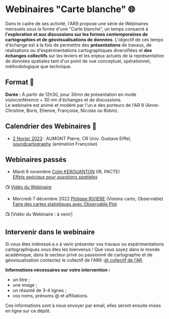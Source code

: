 # Webinaires "Carte blanche" :globe_with_meridians:

Dans le cadre de ses activité, l'AR9 propose une série de Webinaires mensuels sous la forme d'une "Carte blanche", un temps consacré à **l'exploration et aux discussions sur les formes contemporaines de cartographies et de géovisualisations de données**. L'objectif de ces temps d'échange est à la fois de permettre des **présentations** de travaux, de réalisations ou d'expérimentations cartographiques diversifiées et **des échanges collectifs** sur les leviers et les enjeux actuels de la représentation de données spatiales tant d'un point de vue conceptuel, opérationnel, méthodologique que technique.

## Format :information_desk_person:

**Durée :**
Á partir de 12h30, pour 30mn de présentation en mode visioconférence + 30 mn d'échanges et de discussions. </br>
Le webinaire est animé et modéré par l'un.e des porteurs de l'AR 9 (Anne-Christine, Boris, Etienne, Françoise, Nicolas ou Robin).

## Calendrier des Webinaires :calendar:

* <ins>2 février 2023</ins> : AUMONT Pierre, CR Univ. Gustave Eiffel, [soundcartography](https://soundcartography.wordpress.com/) (animation Françoise)	

## Webinaires passés 

* Mardi 8 novembre [Colin KEROUANTON](https://colinkerouanton.netlify.app/) (IR, PACTE) </br> [_Effets spéciaux pour questions spatiales_](https://github.com/magisAR9/webinaires/blob/main/cartogeoviz1-kerouanton.md)

📺 [Vidéo du Webinaire](https://pewflix.com/w/2zEZTPx5BGJafRNCR4Pu3Z)

* Mercredi 7 décembre 2022 [Philippe RIVIERE](https://observablehq.com/@fil) (Visions carto, Observable)<br/>[Faire des cartes statistiques avec Observable Plot](https://github.com/magisAR9/webinaires/blob/main/cartogeoviz2-riviere.md)

📺 [Vidéo du Webinaire : à venir] </br>

## Intervenir dans le webinaire
Si vous êtes intéressé.e.s à venir présenter vos travaux ou expérimentations cartographiques vous êtes les bienvenus ! Que vous soyez dans le monde académique, dans le secteur privé ou passionné de cartographie et de géovisualisation contactez le collectif de l'AR9 :[@ collectif de l'AR](mailto:robin.cura@parisgeo.cnrs.fr,francoise.bahoken@univ-eiffel.fr,anne-christine.bronner@misha.fr,etienne.come@univ-eiffel.fr,boris.mericskay@univ-rennes2.fr,nicolas.lambert@cnrs.fr).

**Informations nécessaires sur votre intervention :** </br>
- un titre ;
- une image ;
- un résumé de 3-4 lignes ;
- vos noms, prénoms @ et affiliations.

Ces informations sont à nous envoyer par email, elles seront ensuite mises en ligne sur ce dépôt. 

